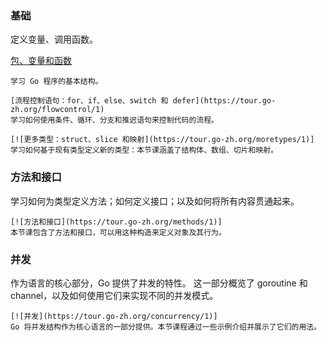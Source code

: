 ### 基础
定义变量、调用函数。

[包、变量和函数](https://tour.go-zh.org/basics/1)
~~~
学习 Go 程序的基本结构。
~~~
~~~
[流程控制语句：for、if、else、switch 和 defer](https://tour.go-zh.org/flowcontrol/1)
学习如何使用条件、循环、分支和推迟语句来控制代码的流程。
~~~
~~~
[![更多类型：struct、slice 和映射](https://tour.go-zh.org/moretypes/1)]
学习如何基于现有类型定义新的类型：本节课涵盖了结构体、数组、切片和映射。
~~~

### 方法和接口
学习如何为类型定义方法；如何定义接口；以及如何将所有内容贯通起来。
~~~
[![方法和接口](https://tour.go-zh.org/methods/1)]
本节课包含了方法和接口，可以用这种构造来定义对象及其行为。
~~~

### 并发
作为语言的核心部分，Go 提供了并发的特性。
这一部分概览了 goroutine 和 channel，以及如何使用它们来实现不同的并发模式。

~~~
[![并发](https://tour.go-zh.org/concurrency/1)]
Go 将并发结构作为核心语言的一部分提供。本节课程通过一些示例介绍并展示了它们的用法。
~~~
